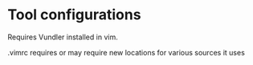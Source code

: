 # Tool configurations

Requires Vundler installed in vim.

.vimrc requires or may require new locations for various sources it uses

